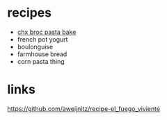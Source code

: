 # recipes
* [chx broc pasta bake](chicken-broccoli-pasta-bake.md)
* french pot yogurt
* boulonguise
* farmhouse bread
* corn pasta thing

# links
https://github.com/aweijnitz/recipe-el_fuego_viviente
